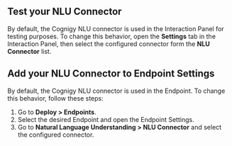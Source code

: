 ## Test your NLU Connector

By default, the Cognigy NLU connector is used in the Interaction Panel for testing purposes.
To change this behavior, open the **Settings** tab in the Interaction Panel, then select the configured connector form the **NLU Connector** list.

## Add your NLU Connector to Endpoint Settings

By default, the Cognigy NLU connector is used in the Endpoint.
To change this behavior, follow these steps:

1. Go to **Deploy > Endpoints**.
2. Select the desired Endpoint and open the Endpoint Settings.
3. Go to **Natural Language Understanding > NLU Connector** and select the configured connector.